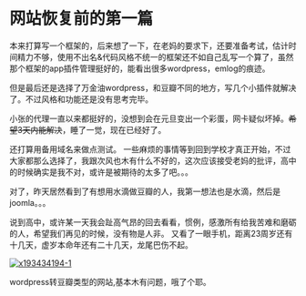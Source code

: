 # 网站恢复前的第一篇

本来打算写一个框架的，后来想了一下，在老妈的要求下，还要准备考试，估计时间精力不够，使用不出名&代码风格不统一的框架还不如自己乱写一个算了，虽然那个框架的app插件管理挺好的，能看出很多wordpress，emlog的痕迹。

但是最后还是选择了万金油wordpress，和豆瓣不同的地方，写几个小插件就解决了。不过风格和功能还是没有思考完毕。

小张的代理一直以来都挺好的，没想到会在元旦变出一个彩蛋，网卡疑似坏掉。~~希望3天内能解决~~，睡了一觉，现在已经好了。

还打算用备用域名来做点测试。 一些麻烦的事情等到回到学校才真正开始，不过大家都那么选择了，我跟次风也木有什么不好的，这次应该接受老妈的批评，高中的时候确实是我不对，或许是被期待的太多了吧。。。

对了，昨天居然看到了有想用水滴做豆瓣的人，我第一想法也是水滴，然后是joomla。。。

说到高中，或许某一天我会趾高气昂的回去看看，惯例，感激所有给我苦难和磨砺的人，希望我们再见的时候，没有物是人非。 又看了一眼手机，距离23周岁还有十几天，虚岁本命年还有二十几天，龙尾巴伤不起。

[![x193434194-1](https://attachment.soulteary.com/2012/01/03/x193434194-1.jpg "x193434194-1")](https://attachment.soulteary.com/2012/01/03/x193434194-1.jpg) 

wordpress转豆瓣类型的网站,基本木有问题，哦了个耶。

